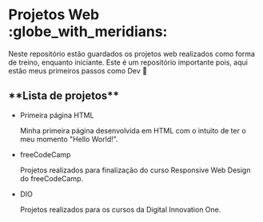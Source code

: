 <h1>Projetos Web :globe_with_meridians:</h1>

Neste repositório estão guardados os projetos web realizados como forma de treino, enquanto iniciante. Este é um repositório importante pois, aqui estão meus primeiros passos como Dev :raised_hands:

<h2>**Lista de projetos**</h2>
<ul>
  <li>Primeira página HTML</li>
  <p>Minha primeira página desenvolvida em HTML com o intuito de ter o meu momento "Hello World!".</p>
  <li>freeCodeCamp</li>
  <p>Projetos realizados para finalização do curso Responsive Web Design do freeCodeCamp.</p>
  <li>DIO</li>
  <p>Projetos realizados para os cursos da Digital Innovation One.</p>
</ul>

